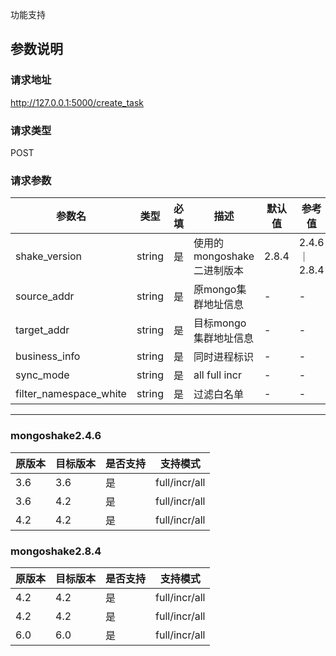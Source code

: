 功能支持

参数说明
-------
### 请求地址
http://127.0.0.1:5000/create_task

### 请求类型
POST

### 请求参数
| 参数名      | 类型     | 必填 | 描述                 | 默认值   | 参考值         |
| ----------- |--------| --- |--------------------|-------|-------------|
| shake_version     | string |  是  | 使用的mongoshake二进制版本 | 2.8.4 | 2.4.6｜2.8.4 |
| source_addr | string |  是  | 原mongo集群地址信息       | -     | -           |
| target_addr       | string |  是  | 目标mongo集群地址信息      | -     | -           |
| business_info       | string |  是  | 同时进程标识             | -     | -           |
| sync_mode       | string |  是  | all full  incr     | -     | -          |
| filter_namespace_white       | string |  是  | 过滤白名单              | -     | -           |




-------
### mongoshake2.4.6  
| 原版本      | 目标版本     | 是否支持 | 支持模式          |
| -----------|-----------|------|---------------|
| 3.6    | 3.6 | 是    | full/incr/all |
| 3.6    | 4.2 | 是    | full/incr/all |
| 4.2    | 4.2 | 是    | full/incr/all |

### mongoshake2.8.4
| 原版本      | 目标版本     | 是否支持 | 支持模式          |
| ----------- |-----------|------|---------------|
| 4.2     | 4.2 | 是    | full/incr/all |
| 4.2     | 4.2 | 是    | full/incr/all |
| 6.0     | 6.0 | 是    | full/incr/all |


